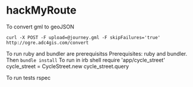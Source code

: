 # hackMyRoute
To convert gml to geoJSON

    curl -X POST -F upload=@journey.gml -F skipFailures='true' http://ogre.adc4gis.com/convert

To run ruby and bundler are prerequisitss
Prerequisites: ruby and bundler.  Then `bundle install`
To run in irb shell
    require 'app/cycle_street'
    cycle_street = CycleStreet.new
    cycle_street.query

To run tests
    rspec

